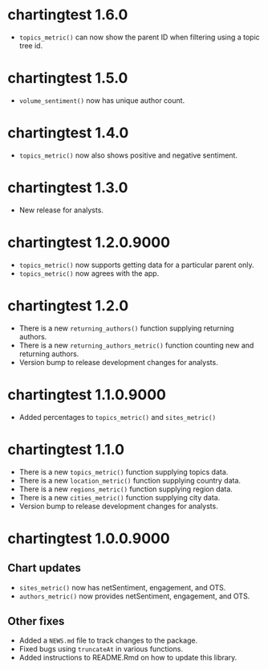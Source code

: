 # chartingtest 1.6.0

* `topics_metric()` can now show the parent ID when filtering using a topic tree id.

# chartingtest 1.5.0

* `volume_sentiment()` now has unique author count.

# chartingtest 1.4.0

* `topics_metric()` now also shows positive and negative sentiment.

# chartingtest 1.3.0

* New release for analysts.

# chartingtest 1.2.0.9000
* `topics_metric()` now supports getting data for a particular parent only.
* `topics_metric()` now agrees with the app.

# chartingtest 1.2.0
* There is a new `returning_authors()` function supplying returning authors.
* There is a new `returning_authors_metric()` function counting new and returning authors.
* Version bump to release development changes for analysts.

# chartingtest 1.1.0.9000

* Added percentages to `topics_metric()` and `sites_metric()`

# chartingtest 1.1.0

* There is a new `topics_metric()` function supplying topics data.
* There is a new `location_metric()` function supplying country data.
* There is a new `regions_metric()` function supplying region data.
* There is a new `cities_metric()` function supplying city data.
* Version bump to release development changes for analysts.

# chartingtest 1.0.0.9000

## Chart updates
* `sites_metric()` now has netSentiment, engagement, and OTS. 
* `authors_metric()` now provides netSentiment, engagement, and OTS.

## Other fixes
* Added a `NEWS.md` file to track changes to the package.
* Fixed bugs using `truncateAt` in various functions.
* Added instructions to README.Rmd on how to update this library.
